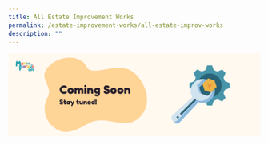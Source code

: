 ```yaml
---
title: All Estate Improvement Works
permalink: /estate-improvement-works/all-estate-improv-works
description: ""
---
```

![](/images/Coming%20Soon%20Banner.png)